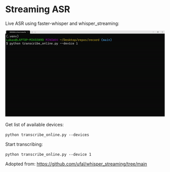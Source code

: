 # Streaming ASR

Live ASR using faster-whisper and whisper_streaming:

![Demo](files/demo.gif)

Get list of available devices:

`python transcribe_online.py --devices`

Start transcribing:

`python transcribe_online.py --device 1`

Adopted from:
https://github.com/ufal/whisper_streaming/tree/main
